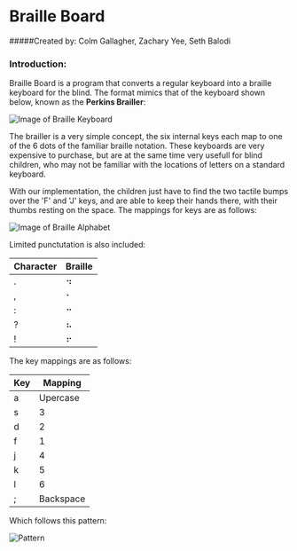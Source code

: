 # Braille Board
#####Created by: Colm Gallagher, Zachary Yee, Seth Balodi
### Introduction:
Braille Board is a program that converts a regular keyboard into a braille keyboard for the blind. The format mimics that of the keyboard shown below, known as the **Perkins Brailler**:

![Image of Braille Keyboard](https://images.indiegogo.com/file_attachments/309591/files/20140115014447-BrailleKeyboard.jpg?1389779087)

The brailler is a very simple concept, the six internal keys each map to one of the 6 dots of the familiar braille notation. These keyboards are very expensive to purchase, but are at the same time very usefull for blind children, who may not be familiar with the locations of letters on a standard keyboard.

With our implementation, the children just have to find the two tactile bumps over the 'F' and 'J' keys, and are able to keep their hands there, with their thumbs resting on the space. The mappings for keys are as follows:

![Image of Braille Alphabet](http://faculty.washington.edu/chudler/gif/braille.gif)

Limited punctutation is also included:

| Character | Braille  |
| --------- | -------  |
| .         | &#x2832; |
| ,         | &#x2802; |
| :         | &#x2812; |
| ?         | &#x2826; |
| !         | &#x2816; |

The key mappings are as follows:

Key | Mapping
----| -------
a | Upercase
s | 3
d | 2
f | 1
j | 4
k | 5
l | 6
; | Backspace

Which follows this pattern:

![Pattern](http://www.faculty.umb.edu/wendy_buckley/BrailleI/class01/images/image001.jpg)
